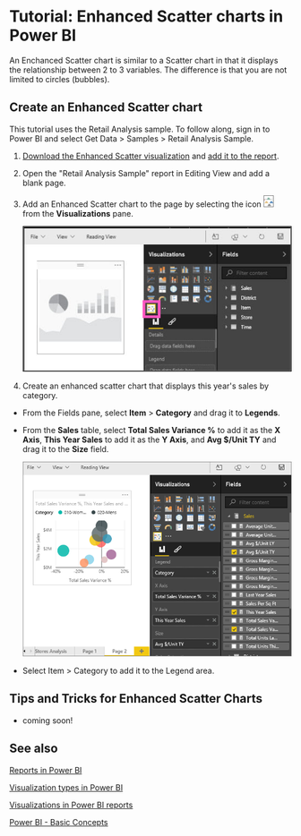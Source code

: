 ﻿<properties
   pageTitle="Tutorial: Enhanced Scatter charts in Power BI"
   description="Tutorial: Enhanced Scatter charts in Power BI."
   services="powerbi"
   documentationCenter=""
   authors="mihart"
   manager="mblythe"
   editor=""
   tags="Visualizations"/>

<tags
   ms.service="powerbi"
   ms.devlang="NA"
   ms.topic="article"
   ms.tgt_pltfrm="NA"
   ms.workload="powerbi"
   ms.date="11/24/2015"
   ms.author="mihart"/>

# Tutorial: Enhanced Scatter charts in Power BI

An Enchanced Scatter chart is similar to a Scatter chart in that it displays the relationship between 2 to 3 variables. The  difference is that you are not limited to circles (bubbles).

## Create an Enhanced Scatter chart

This tutorial uses the Retail Analysis sample. To follow along, sign in to Power BI and select Get Data \> Samples \> Retail Analysis Sample. 

1. [Download the Enhanced Scatter visualization](powerbi-custom-visuals-download-from-the-gallery.md) and [add it to the report](powerbi-custom-visuals-add-to-report.md).

2. Open the "Retail Analysis Sample" report in Editing View and add a blank page.

3. Add an Enhanced Scatter chart to the page by selecting the icon     ![](media/powerbi-service-tutorial-enhancedscatter/PBI_enhancedScatterIcon.jpg) from the **Visualizations** pane.

    ![](media/powerbi-service-tutorial-enhancedscatter/PBI_enhancedScatterTemplate.jpg)

4. Create an enhanced scatter chart that displays this year's sales by category.

  - From the Fields pane, select **Item** \> **Category** and drag it to  **Legends**.

  - From the **Sales** table, select **Total Sales Variance %** to add it as the **X Axis**, **This Year Sales** to add it as the **Y Axis**, and **Avg $/Unit TY** and drag it to the **Size** field.

      ![](media/powerbi-service-tutorial-enhancedscatter/PBI_enhancedScatterStep1.png)

  - Select Item \> Category to add it to the Legend area. 



## Tips and Tricks for Enhanced Scatter Charts

  - coming soon!

## See also

[Reports in Power BI](powerbi-service-reports.md)

[Visualization types in Power BI](powerbi-service-visualization-types-for-reports-and-q-and-a.md)

[Visualizations in Power BI reports](powerbi-service-visualizations-for-reports.md)

[Power BI - Basic Concepts](powerbi-service-basic-concepts.md)
